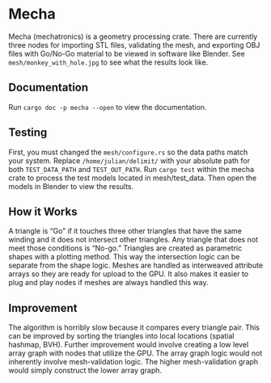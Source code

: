 # Mecha
Mecha (mechatronics) is a geometry processing crate. There are currently three nodes for importing STL files, validating the mesh, and exporting OBJ files with Go/No-Go material to be viewed in software like Blender. See ```mesh/monkey_with_hole.jpg``` to see what the results look like.

## Documentation 
Run ```cargo doc -p mecha --open``` to view the documentation.

## Testing
First, you must changed the ```mesh/configure.rs``` so the data paths match your system. Replace ```/home/julian/delimit/``` with your absolute path for both ```TEST_DATA_PATH``` and ```TEST_OUT_PATH```.
Run ```cargo test``` within the mecha crate to process the test models located in mesh/test_data. Then open the models in Blender to view the results.

## How it Works
A triangle is “Go” if it touches three other triangles that have the same winding and it does not intersect other triangles. Any triangle that does not meet those conditions is “No-go.”
Triangles are created as parametric shapes with a plotting method. This way the intersection logic can be separate from the shape logic.
Meshes are handled as interweaved attribute arrays so they are ready for upload to the GPU. It also makes it easier to plug and play nodes if meshes are always handled this way.

## Improvement
The algorithm is horribly slow because it compares every triangle pair. This can be improved by sorting the triangles into local locations (spatial hashmap, BVH). Further improvement would involve creating a low level array graph with nodes that utilize the GPU. The array graph logic would not inherently involve mesh-validation logic. The higher mesh-validation graph would simply construct the lower array graph. 

